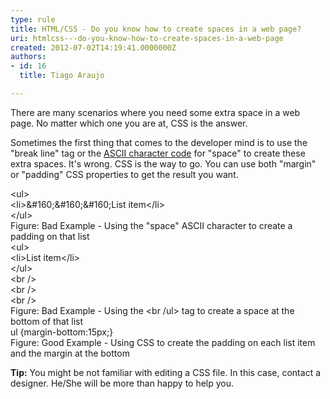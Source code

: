 ```yaml
---
type: rule
title: HTML/CSS - Do you know how to create spaces in a web page?
uri: htmlcss---do-you-know-how-to-create-spaces-in-a-web-page
created: 2012-07-02T14:19:41.0000000Z
authors:
- id: 16
  title: Tiago Araujo

---
```




<span class='intro'> <p>There are many scenarios where you need some extra space in a web page. No matter which one you are at, CSS is the answer. </p> </span>

<p>Sometimes the first thing that comes to the developer mind is to use the &quot;break line&quot; tag or the <a href="http&#58;//en.wikipedia.org/wiki/ASCII">ASCII character code</a> for &quot;space&quot; to create these extra spaces. It's wrong. CSS is the way to go. You can use both &quot;margin&quot; or &quot;padding&quot; CSS properties to get the result you want.

</p>
<div class="ms-rteCustom-GreyBox">
&lt;ul&gt;<br>
&lt;li&gt;&amp;#160;&amp;#160;&amp;#160;List item&lt;/li&gt;<br>
&lt;/ul&gt;<br>
</div>
<span class="ms-rteCustom-FigureBad">Figure&#58; Bad Example - Using the &quot;space&quot; ASCII character to create a padding on that list</span>

<div class="ms-rteCustom-GreyBox">
&lt;ul&gt;<br>
&lt;li&gt;List item&lt;/li&gt;<br>
&lt;/ul&gt;<br>
&lt;br /&gt;<br>
&lt;br /&gt;<br>
&lt;br /&gt;
</div>
<span class="ms-rteCustom-FigureBad">Figure&#58; Bad Example - Using the &lt;br /ul&gt; tag to create a space at the bottom of that list</span>

<div class="ms-rteCustom-GreyBox">
ul &#123;margin-bottom&#58;15px;&#125;<br>
</div>
<span class="ms-rteCustom-FigureGood">Figure&#58; Good Example - Using CSS to create the padding on each list item and the margin at the bottom</span>

<p><strong>Tip&#58;</strong> You might be not familiar with editing a CSS file. In this case, contact a designer. He/She will be more than happy to help you.</p>


